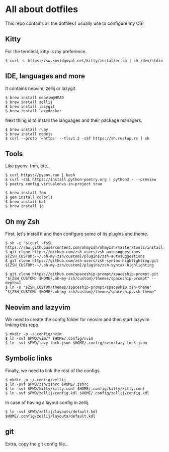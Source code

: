 # All about dotfiles

This repo contains all the dotfiles I usually use to configure my OS!

## Kitty

For the terminal, kitty is my preference.

    $ curl -L https://sw.kovidgoyal.net/kitty/installer.sh | sh /dev/stdin


## IDE, languages and more

It contains neovim, zellij or lazygit.

    $ brew install neovim@HEAD
    $ brew install zellij
    $ brew install lazygit
    $ brew install lazydocker

Next thing is to install the languages and their package managers.

    $ brew install ruby
    $ brew install nodejs
    $ curl --proto '=https' --tlsv1.2 -sSf https://sh.rustup.rs | sh

## Tools

Like pyenv, fnm, etc...

    $ curl https://pyenv.run | bash
    $ curl -sSL https://install.python-poetry.org | python3 - --preview
    $ poetry config virtualenvs.in-project true

    $ brew install fnm
    $ gem install colorls
    $ brew install bat
    $ brew install jq

## Oh my Zsh

First, let's install it and then configure some of its plugins and theme.

    $ sh -c "$(curl -fsSL https://raw.githubusercontent.com/ohmyzsh/ohmyzsh/master/tools/install.sh)"
    $ git clone https://github.com/zsh-users/zsh-autosuggestions ${ZSH_CUSTOM:-~/.oh-my-zsh/custom}/plugins/zsh-autosuggestions
    $ git clone https://github.com/zsh-users/zsh-syntax-highlighting.git ${ZSH_CUSTOM:-~/.oh-my-zsh/custom}/plugins/zsh-syntax-highlighting

    $ git clone https://github.com/spaceship-prompt/spaceship-prompt.git "${ZSH_CUSTOM:-$HOME/.oh-my-zsh/custom}/themes/spaceship-prompt" --depth=1
    $ ln -s "$ZSH_CUSTOM/themes/spaceship-prompt/spaceship.zsh-theme" "${ZSH_CUSTOM:-$HOME/.oh-my-zsh/custom}/themes/spaceship.zsh-theme"

## Neovim and lazyvim

We need to create the config folder for neovim and then start lazyvim linking this repo.

    $ mkdir -p ~/.config/nvim
    $ ln -svf $PWD/vim/* $HOME/.config/nvim
    $ ln -svf $PWD/lazy-lock.json $HOME/.config/nvim/lazy-lock.json

## Symbolic links

Finally, we need to link the rest of the configs.

    $ mkdir -p ~/.config/zellij
    $ ln -svf $PWD/zsh/zshrc $HOME/.zshrc
    $ ln -svf $PWD/kitty/kitty.conf $HOME/.config/kitty/kitty.conf
    $ ln -svf $PWD/zellij/config.kdl $HOME/.config/zellij/config.kdl

In case of having a layout config in zellij.

    $ ln -svf $PWD/zellij/layouts/default.kdl $HOME/.config/zellij/layouts/default.kdl

## git

Extra, copy the git config file...
